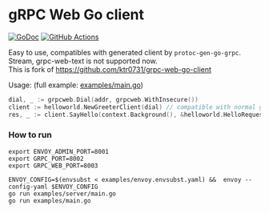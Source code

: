 # gRPC Web Go client
[![GoDoc](https://godoc.org/github.com/stdll00/grpc-web-go-client/grpcweb?status.svg)](https://godoc.org/github.com/stdll00/grpc-web-go-client/grpcweb)
[![GitHub Actions](https://github.com/stdll00/grpc-web-go-client/workflows/main/badge.svg)](https://github.com/stdll00/grpc-web-go-client/actions)  

Easy to use, compatibles with generated client by `protoc-gen-go-grpc`.  
Stream, grpc-web-text is not supported now.  
This is fork of https://github.com/ktr0731/grpc-web-go-client 

Usage: (full example: [examples/main.go](examples/main.go))
```go
dial, _ := grpcweb.Dial(addr, grpcweb.WithInsecure())
client := helloworld.NewGreeterClient(dial) // compatible with normal grpc-go code!
res, _ := client.SayHello(context.Background(), &helloworld.HelloRequest{Name: "hello"})
```

### How to run
```
export ENVOY_ADMIN_PORT=8001 
export GRPC_PORT=8002 
export GRPC_WEB_PORT=8003
```


```
ENVOY_CONFIG=$(envsubst < examples/envoy.envsubst.yaml) &&  envoy --config-yaml $ENVOY_CONFIG
go run examples/server/main.go
go run examples/main.go
```
